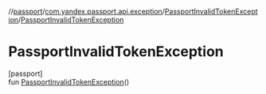 //[passport](../../../index.md)/[com.yandex.passport.api.exception](../index.md)/[PassportInvalidTokenException](index.md)/[PassportInvalidTokenException](-passport-invalid-token-exception.md)

# PassportInvalidTokenException

[passport]\
fun [PassportInvalidTokenException](-passport-invalid-token-exception.md)()
